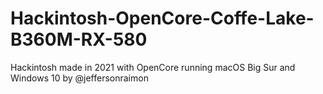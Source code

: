 # Hackintosh-OpenCore-Coffe-Lake-B360M-RX-580
Hackintosh made in 2021 with OpenCore running macOS Big Sur and Windows 10 by @jeffersonraimon

